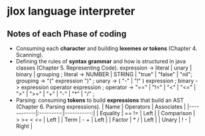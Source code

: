 # jlox language interpreter

## Notes of each Phase of coding

- Consuming each **character** and building **lexemes or tokens** (Chapter 4. Scanning).
- Defining the rules of **syntax grammar** and how is structured in java classes (Chapter 5. Representing Code).
  expression  -> literal
              | unary
	      | binary
	      | grouping ;
  literal     -> NUMBER | STRING | "true" | "false" | "nil";
  grouping    -> "(" expression ")" ;
  unary       -> ( "-" | "!" ) expression ;
  binary      -> expression operator expression ;
  operator    -> "==" | "!=" | "<" | "<=" | ">" | ">=" | "+" | "-" | "\*" | "/" ;
- Parsing: consuming **tokens** to build **expressions** that build an AST (Chapter 6. Parsing expressions).
  | Name       | Operators | Associates |
  |------------|:---------:|-----------:|
  | Equality   |   ==  !=  |       Left |
  | Comparison | > >= < <= |       Left |
  | Term       |    -  +   |       Left |
  | Factor     |    *  /   |       Left |
  | Unary      |    !  -   |      Right |

